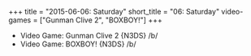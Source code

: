 +++
title = "2015-06-06: Saturday"
short_title = "06: Saturday"
video-games = ["Gunman Clive 2", "BOXBOY!"]
+++


* Video Game: Gunman Clive 2 {N3DS} /b/
* Video Game: BOXBOY! {N3DS} /b/